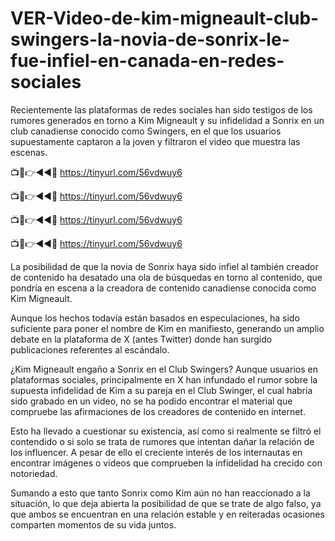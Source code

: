 # VER-Video-de-kim-migneault-club-swingers-la-novia-de-sonrix-le-fue-infiel-en-canada-en-redes-sociales

Recientemente las plataformas de redes sociales han sido testigos de los rumores generados en torno a Kim Migneault y su infidelidad a Sonrix en un club canadiense conocido como Swingers, en el que los usuarios supuestamente captaron a la joven y filtraron el video que muestra las escenas.


📺📱👉◄◄🔴 https://tinyurl.com/56vdwuy6

📺📱👉◄◄🔴 https://tinyurl.com/56vdwuy6

📺📱👉◄◄🔴 https://tinyurl.com/56vdwuy6

📺📱👉◄◄🔴 https://tinyurl.com/56vdwuy6


La posibilidad de que la novia de Sonrix haya sido infiel al también creador de contenido ha desatado una ola de búsquedas en torno al contenido, que pondría en escena a la creadora de contenido canadiense conocida como Kim Migneault.

Aunque los hechos todavía están basados en especulaciones, ha sido suficiente para poner el nombre de Kim en manifiesto, generando un amplio debate en la plataforma de X (antes Twitter) donde han surgido publicaciones referentes al escándalo.

¿Kim Migneault engaño a Sonrix en el Club Swingers?
Aunque usuarios en plataformas sociales, principalmente en X han infundado el rumor sobre la supuesta infidelidad de Kim a su pareja en el Club Swinger, el cual habría sido grabado en un video, no se ha podido encontrar el material que compruebe las afirmaciones de los creadores de contenido en internet.

Esto ha llevado a cuestionar su existencia, así como si realmente se filtró el contendido o si solo se trata de rumores que intentan dañar la relación de los influencer. A pesar de ello el creciente interés de los internautas en encontrar imágenes o videos que comprueben la infidelidad ha crecido con notoriedad.

Sumando a esto que tanto Sonrix como Kim aún no han reaccionado a la situación, lo que deja abierta la posibilidad de que se trate de algo falso, ya que ambos se encuentran en una relación estable y en reiteradas ocasiones comparten momentos de su vida juntos.
